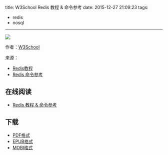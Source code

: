 title: W3School Redis 教程 & 命令参考
date: 2015-12-27 21:09:23
tags:
  - redis
  - nosql
---

![](https://ek8whxe.cloudimg.io/s/width/226/https://www.gitbook.com/cover/book/wizardforcel/w3school-redis.jpg?build=1450097489485&v=12.0.2)

作者：[W3School](http://www.w3cschool.cc)

来源：

* [Redis教程](http://www.w3cschool.cc/redis/redis-tutorial.html)
* [Redis 命令参考](http://redisdoc.com/)

<!--more-->

## 在线阅读 ##

* [Redis 教程 & 命令参考](https://www.gitbook.com/book/wizardforcel/w3school-redis/details)

## 下载 ##

* [PDF格式](https://www.gitbook.com/download/pdf/book/wizardforcel/w3school-redis)
* [EPUB格式](https://www.gitbook.com/download/epub/book/wizardforcel/w3school-redis)
* [MOBI格式](https://www.gitbook.com/download/mobi/book/wizardforcel/w3school-redis)